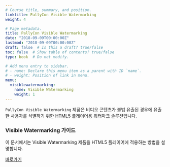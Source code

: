 ```yaml
---
# Course title, summary, and position.
linktitle: PallyCon Visible Watermarking
weight: 4

# Page metadata.
title: PallyCon Visible Watermarking
date: "2018-09-09T00:00:00Z"
lastmod: "2018-09-09T00:00:00Z"
draft: false  # Is this a draft? true/false
toc: false  # Show table of contents? true/false
type: book  # Do not modify.

# Add menu entry to sidebar.
# - name: Declare this menu item as a parent with ID `name`.
# - weight: Position of link in menu.
menu:
  visiblewatermarking:
    name: Visible Watermarking
    weight: 1
---
```


`PallyCon Visible Watermarking` 제품은 비디오 콘텐츠가 불법 유출된 경우에 유출한 사용자를 식별하기 위한 HTML5 플레이어용 워터마크 솔루션입니다.

<div class="row">
  <div class="col-sm-6">
    <div class="card">
      <div class="card-body">
        <h3 class="card-title">Visible Watermarking 가이드</h3>
        <p class="card-text">이 문서에서는 Visible Watermarking 제품을 HTML5 플레이어에 적용하는 방법을 설명합니다.</p>
        <a href="./visible-watermarking-guide" class="btn btn-primary">바로가기</a>
      </div>
    </div>
  </div>
</div>
